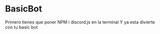 # BasicBot
Primero tienes que poner NPM i discord.js en la terminal Y ya esta divierte con tu basic bot
